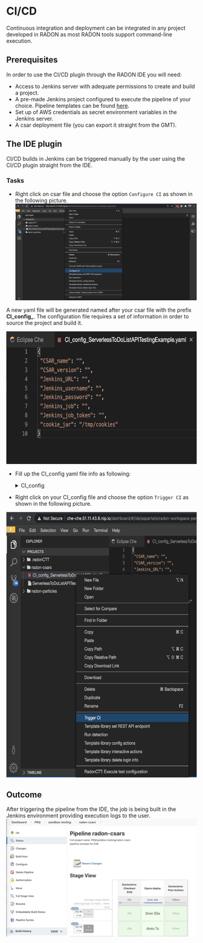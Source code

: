 # CI/CD
Continuous integration and deployment can be integrated in any project developed in RADON as most RADON tools support command-line execution.

##  Prerequisites
In order to use the CI/CD plugin through the RADON IDE you will need:
- Access to Jenkins server with adequate permissions to create and build a project.
- A pre-made Jenkins project configured to execute the pipeline of your choice. Pipeline templates can be found [here](https://github.com/radon-h2020/radon-cicd-templates).
-   Set up of AWS credentials as secret environment variables in the Jenkins server.
- A csar deployment file (you can export it straight from the GMT).
 
## The IDE plugin
CI/CD builds in Jenkins can be triggered manually by the user using the CI/CD plugin straight from the IDE. 
### Tasks
- Right click on csar file and choose the option `Configure CI` as shown in the following picture.
![](img/CICD-configureCI.png)

A new yaml file will be generated named after your csar file with the prefix **CI_config_**. The configuration file requires a set of information in order to source the project and build it.

<img src="img/CICD-configuration_file.png" height="350">

- Fill up the CI_config yaml file info as following:
	<details>
      <summary>CI_config</summary>

    ```
    {
    "CSAR_name": "YOUR_CSAR_NAME",
    "CSAR_version": "YOUR_CSAR_VERSION",
    "Jenkins_URL": "YOUR_JENKINS_URL",
    "Jenkins_username": "YOUR_JENKINS_USERNAME",
    "Jenkins_password": "YOUR_JENKINS_PASSWORD",
    "Jenkins_job": "YOUR_JENKINS_JOB_NAME",
    "Jenkins_job_token": "YOUR_JENKINS_JOB_TOKEN",
    "cookie_jar": "/tmp/cookies"
    }
    ```
 - Right click on your CI_config file and choose the option `Trigger CI` as shown in the following picture.
 
 <img src="img/CICD-triggerCI.png" height="700">
	
## Outcome
After triggering the pipeline from the IDE, the job is being built in the Jenkins environment providing execution logs to the user.
![](img/CICD-builds.png)


